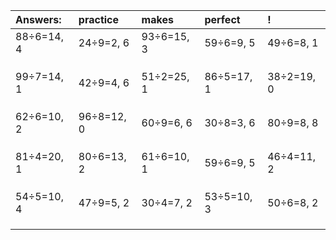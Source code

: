 | Answers: | practice | makes | perfect | ! |
| :--- | :--- | :--- | :--- | :--- |
| 88÷6=14, 4 | 24÷9=2, 6 | 93÷6=15, 3 | 59÷6=9, 5 | 49÷6=8, 1 | 
|   |   |   |   |   | 
|   |   |   |   |   | 
|   |   |   |   |   | 
| 99÷7=14, 1 | 42÷9=4, 6 | 51÷2=25, 1 | 86÷5=17, 1 | 38÷2=19, 0 | 
|   |   |   |   |   | 
|   |   |   |   |   | 
|   |   |   |   |   | 
| 62÷6=10, 2 | 96÷8=12, 0 | 60÷9=6, 6 | 30÷8=3, 6 | 80÷9=8, 8 | 
|   |   |   |   |   | 
|   |   |   |   |   | 
|   |   |   |   |   | 
| 81÷4=20, 1 | 80÷6=13, 2 | 61÷6=10, 1 | 59÷6=9, 5 | 46÷4=11, 2 | 
|   |   |   |   |   | 
|   |   |   |   |   | 
|   |   |   |   |   | 
| 54÷5=10, 4 | 47÷9=5, 2 | 30÷4=7, 2 | 53÷5=10, 3 | 50÷6=8, 2 | 
|   |   |   |   |   | 
|   |   |   |   |   | 
|   |   |   |   |   | 
